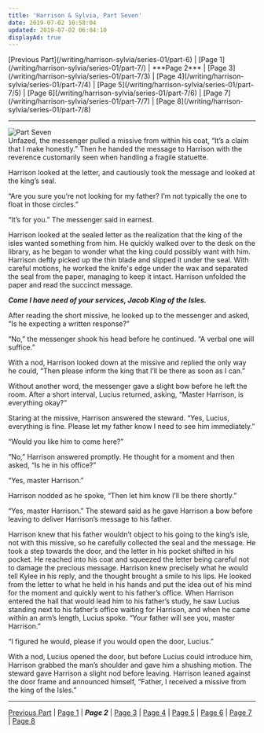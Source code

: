 ```yaml
---
title: 'Harrison & Sylvia, Part Seven'
date: 2019-07-02 10:58:04
updated: 2019-07-02 06:04:10
displayAd: true
---
```

<p class="center">[Previous Part](/writing/harrison-sylvia/series-01/part-6) | [Page 1](/writing/harrison-sylvia/series-01/part-7/) | <span class="current-page">***Page 2***</span> | [Page 3](/writing/harrison-sylvia/series-01/part-7/3) | [Page 4](/writing/harrison-sylvia/series-01/part-7/4) | [Page 5](/writing/harrison-sylvia/series-01/part-7/5) | [Page 6](/writing/harrison-sylvia/series-01/part-7/6) | [Page 7](/writing/harrison-sylvia/series-01/part-7/7) | [Page 8](/writing/harrison-sylvia/series-01/part-7/8) </p><hr class="clear-both center-fade"/><div class="embedded-image-right"><img src="/writing/harrison-sylvia/series-01/part-7/hs107.jpg" alt="Part Seven" style="max-height: 275px;"/></div>Unfazed, the messenger pulled a missive from within his coat, “It’s a claim that I make honestly.”  Then he handed the message to Harrison with the reverence customarily seen when handling a fragile statuette.

Harrison looked at the letter, and cautiously took the message and looked at the king’s seal.

“Are you sure you’re not looking for my father?  I’m not typically the one to float in those circles.”

“It’s for you.”  The messenger said in earnest.

Harrison looked at the sealed letter as the realization that the king of the isles wanted something from him.  He quickly walked over to the desk on the library, as he began to wonder what the king could possibly want with him.  Harrison deftly picked up the thin blade and slipped it under the seal.  With careful motions, he worked the knife's edge under the wax and separated the seal from the paper, managing to keep it intact.  Harrison unfolded the paper and read the succinct message.  

***Come I have need of your services, Jacob King of the Isles.***

After reading the short missive, he looked up to the messenger and asked, “Is he expecting a written response?”

“No,” the messenger shook his head before he continued.  “A verbal one will suffice.”

With a nod, Harrison looked down at the missive and replied the only way he could, “Then please inform the king that I’ll be there as soon as I can.”

Without another word, the messenger gave a slight bow before he left the room.  After a short interval, Lucius returned, asking, “Master Harrison, is everything okay?”

Staring at the missive, Harrison answered the steward.  “Yes, Lucius, everything is fine.  Please let my father know I need to see him immediately.”

“Would you like him to come here?”

“No,” Harrison answered promptly.  He thought for a moment and then asked, “Is he in his office?”

“Yes, master Harrison.”  

Harrison nodded as he spoke, “Then let him know I’ll be there shortly.”

“Yes, master Harrison.”  The steward said as he gave Harrison a bow before leaving to deliver Harrison’s message to his father.  

Harrison knew that his father wouldn’t object to his going to the king’s isle, not with this missive, so he carefully collected the seal and the message.  He took a step towards the door, and the letter in his pocket shifted in his pocket.  He reached into his coat and squeezed the letter being careful not to damage the precious message.  Harrison knew precisely what he would tell Kylee in his reply, and the thought brought a smile to his lips.  He looked from the letter to what he held in his hands and put the idea out of his mind for the moment and quickly went to his father’s office.  When Harrison entered the hall that would lead him to his father’s study, he saw Lucius standing next to his father’s office waiting for Harrison, and when he came within an arm’s length, Lucius spoke.  “Your father will see you, master Harrison.”

“I figured he would, please if you would open the door, Lucius.”

With a nod, Lucius opened the door, but before Lucius could introduce him, Harrison grabbed the man’s shoulder and gave him a shushing motion.  The steward gave Harrison a slight nod before leaving.  Harrison leaned against the door frame and announced himself, “Father, I received a missive from the king of the Isles.”<hr class="clear-both center-fade"/><p class="center">[Previous Part](/writing/harrison-sylvia/series-01/part-6) | [Page 1](/writing/harrison-sylvia/series-01/part-7/) | <span class="current-page">***Page 2***</span> | [Page 3](/writing/harrison-sylvia/series-01/part-7/3) | [Page 4](/writing/harrison-sylvia/series-01/part-7/4) | [Page 5](/writing/harrison-sylvia/series-01/part-7/5) | [Page 6](/writing/harrison-sylvia/series-01/part-7/6) | [Page 7](/writing/harrison-sylvia/series-01/part-7/7) | [Page 8](/writing/harrison-sylvia/series-01/part-7/8) </p>